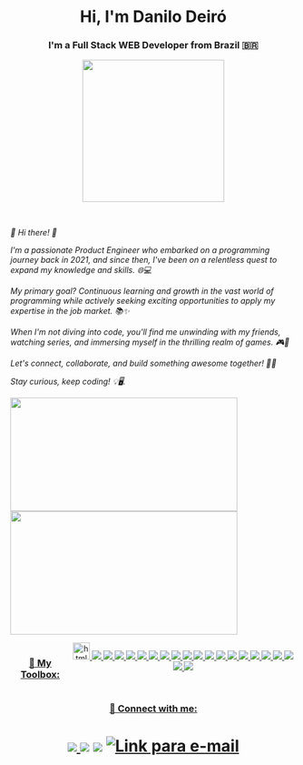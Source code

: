 <h1 align="center">Hi, I'm Danilo Deiró</h1>
<h3 align="center">I'm a Full Stack WEB Developer from Brazil 🇧🇷</h3>
<p align="center">
  <img
    src="https://github.com/danilosdeiro/danilosdeiro/assets/94176431/2ec00b58-102c-4a07-abcf-a570b211e1a1"
    height="250"
    width="250"
  />
</p>

<br/>

<p><em>👋 Hi there! 🚀

I'm a passionate Product Engineer who embarked on a programming journey back in 2021, and since then, I've been on a relentless quest to expand my knowledge and skills. 🌐💻

My primary goal? Continuous learning and growth in the vast world of programming while actively seeking exciting opportunities to apply my expertise in the job market. 📚✨

When I'm not diving into code, you'll find me unwinding with my friends, watching series, and immersing myself in the thrilling realm of games. 🎮🍿

Let's connect, collaborate, and build something awesome together! 🤝🚧

Stay curious, keep coding! 💡🖥️.</em></p>

<a href="https://github.com/danilosdeiro">
<img height="200em" width="400px" src="https://github-readme-stats.vercel.app/api/top-langs/?username=danilosdeiro&theme=nightowl&layout=compact&langs_count=7"/>
<img height="217em"  width="400px" src="https://github-readme-stats.vercel.app/api?username=danilosdeiro&theme=nightowl&show_icons=true&include_all_commits=true&count_private=true"/>
</div>
<div  align="center"> 
  <div style="display:flex"><br>
    
<h3 align="center">🔧 My Toolbox:</h3>
<p align="center">
  <a href="https://www.w3.org/html/" target="_blank" rel="noreferrer">
    <img
      src="https://img.shields.io/badge/-html5-E34F26?&style=for-the-badge&logo=html5&logoColor=fff"
      alt="html5"
      height="30"
    />
<img src="https://img.shields.io/badge/JavaScript-F7DF1E?style=for-the-badge&logo=javascript&logoColor=black" /> 
<img src="https://img.shields.io/badge/Node.js-43853D?style=for-the-badge&logo=node.js&logoColor=white" /> 
<img src="https://img.shields.io/badge/Javascript-323330?style=for-the-badge&logo=javascript&logoColor=F7DF1E" />
<img src="https://img.shields.io/badge/TypeScript-007ACC?style=for-the-badge&logo=typescript&logoColor=white" />
<img src="https://img.shields.io/badge/HTML5-E34F26?style=for-the-badge&logo=html5&logoColor=white" />
<img src="https://img.shields.io/badge/CSS3-1572B6?style=for-the-badge&logo=css3&logoColor=white" />
<img src="https://img.shields.io/badge/Markdown-000000?style=for-the-badge&logo=markdown&logoColor=white" />
<img src="https://img.shields.io/badge/React-20232A?style=for-the-badge&logo=react&logoColor=61DAFB" /> 
<img src="https://img.shields.io/badge/React_Native-20232A?style=for-the-badge&logo=react&logoColor=61DAFB" /> 
<img src="https://img.shields.io/badge/Bootstrap-563D7C?style=for-the-badge&logo=bootstrap&logoColor=white" />
<img src="https://img.shields.io/badge/Redux-593D88?style=for-the-badge&logo=redux&logoColor=white" /> 
<img src="https://img.shields.io/badge/React_Router-CA4245?style=for-the-badge&logo=react-router&logoColor=white" /> 
<img src="https://img.shields.io/badge/MySQL-00000F?style=for-the-badge&logo=mysql&logoColor=white" /> 
<img src="https://img.shields.io/badge/Microsoft_Excel-217346?style=for-the-badge&logo=microsoft-excel&logoColor=white" /> 
<img src="https://img.shields.io/badge/Microsoft_PowerPoint-B7472A?style=for-the-badge&logo=microsoft-powerpoint&logoColor=white" /> 
<img src="https://img.shields.io/badge/Microsoft_SQL_Server-CC2927?style=for-the-badge&logo=microsoft-sql-server&logoColor=white" /> 
<img src="https://img.shields.io/badge/Docker-2496ED?style=for-the-badge&logo=docker&logoColor=white" /> 
<img src="https://img.shields.io/badge/Git-E34F26?style=for-the-badge&logo=git&logoColor=white" /> 
<img src="https://img.shields.io/badge/Windows-017AD7?style=for-the-badge&logo=windows&logoColor=white" />
<img src="https://img.shields.io/badge/Linux-E34F26?style=for-the-badge&logo=linux&logoColor=black" /> 
</div>

<h3 align="center">🔗 Connect with me:</h3>

</div>
  <h1 align="center"> 
<a href="mailto:dan_deiro@hotmail.com?&subject=&cc=&bcc=&body=dan_deiro@hotmail.com"><img src="https://img.shields.io/badge/Microsoft_Outlook-0078D4?style=for-the-badge&logo=microsoft-outlook&logoColor=white" </a>
<a href="https://www.instagram.com/oried.dan/" target="_blank"><img src="https://img.shields.io/badge/-Instagram-%23E4405F?style=for-the-badge&logo=instagram&logoColor=white" target="_blank"></a>
  <a href="https://www.linkedin.com/in/danilosdeiro/" target="_blank"><img src="https://img.shields.io/badge/-LinkedIn-%230077B5?style=for-the-badge&logo=linkedin&logoColor=white" target="_blank"></a> 
   <a href="https://wa.me/5571993306268" target="_blank"><img alt="Link para e-mail" src="https://img.shields.io/badge/WhatsApp-25D366?style=for-the-badge&logo=whatsapp&logoColor=white" target="_blank"></a>

   <a href="https://github.com/danilosdeiro">
     <br>
     <br>
 </h1>
</div>
